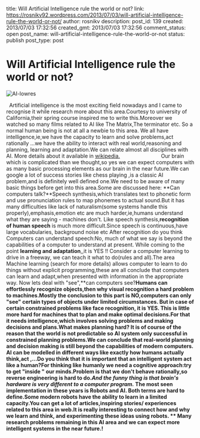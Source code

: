 title:  Will Artificial Intelligence rule the world or not?
link: https://rosnikv92.wordpress.com/2013/07/03/will-artificial-intelligence-rule-the-world-or-not/
author: rosnikv
description: 
post_id: 139
created: 2013/07/03 17:32:56
created_gmt: 2013/07/03 17:32:56
comment_status: open
post_name: will-artificial-intelligence-rule-the-world-or-not
status: publish
post_type: post

#  Will Artificial Intelligence rule the world or not?

![AI-lowres](http://rosnikv92.files.wordpress.com/2013/07/ai-lowres.jpg?w=300)

  Artificial intelligence is the most exciting field nowadays and I came to recognise it while research more about this area.Courtesy to university of California,their spring course inspired me to write this.Moreover we watched so many films related to AI like The Matrix,The terminator etc. So a normal human being is not at all a newbie to this area. We all have intelligence,ie,we have the capacity to learn and solve problems,act rationally ...we have the ability to interact with real world,reasoning and planning, learning and adaptation.We can relate almost all disciplines with AI. More details about it available in [wikipedia.](https://en.wikipedia.org/wiki/Artificial_intelligence) ‎                           Our brain which is complicated than we thought,so yes we can expect computers with as many basic processing elements as our brain in the near future.We can google a lot of success stories like chess playing ,is a classic AI problem,and is definitely well defined one.We need to be aware of many basic things before get into this area.Some are discussed here: **Can computers talk?**Speech synthesis,which translates text to phonetic form and use pronunciation rules to map phonemes to actual sound.But it has many difficulties like lack of naturalism(some systems handle this properly),emphasis,emotion etc are much harder,ie,humans understand what they are saying - machines don't. Like speech synthesis,**recognition of human speech** is much more difficult.Since speech is continuous,have large vocabularies, background noise etc After recognition do you think Computers can understand speech:No, much of what we say is beyond the capabilities of a computer to understand at present. While coming to the point **learning and adaptation**,,it is YES !! Consider a computer learning to drive in a freeway, we can teach it what to do(rules and all).The area Machine learning (search for more details) allows computer to learn to do things without explicit programming,these are all conclude that computers can learn and adapt,when presented with information in the appropriate way. Now lets deal with "see",**can computers see?**Humans can effortlessly recognize objects,then why visual recognition a hard problem to machines.Mostly the conclusion to this part is NO,computers can only "see" certain types of objects under limited circumstances. But in case of certain constrained problems like face recognition, it is YES. This is little more hard for machines that to plan and make optimal decisions.For that it needs intelligence,which involves solving problems and making decisions and plans.What makes planning hard? It is of course of the reason that the **world is not predictable** so AI system only successful in constrained planning problems.We can conclude that real-world planning and decision making is still beyond the capabilities of modern computers. AI can be modelled in different ways like exactly how humans actually think,act ,...Do you think that it is important that an intelligent system act like a human?For thinking like humanly we need a cognitive approach:try to get "inside " our minds.Problem is that we don't behave rationally,so reverse engineering is hard to do._And the funny thing is that brain's hardware is very different to a computer program._ The most seen implementation in these years is Robots and AI. Both terms are hard to define.Some modern robots have the ability to learn in a limited capacity.You can get a lot of articles,inspiring stories/ experiences related to this area in web.It is really interesting to connect how and why we learn and think, and experimenting these ideas using robots. ** Many research problems remaining in this AI area and we can expect more intelligent systems in the near future.!**

